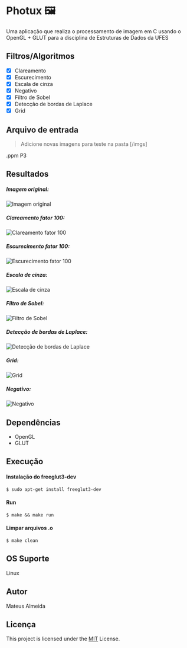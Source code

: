 # Photux 🖼️

Uma aplicação que realiza o processamento de imagem em C usando o OpenGL + GLUT para a disciplina de Estruturas de Dados da UFES

## Filtros/Algoritmos

- [x] Clareamento
- [x] Escurecimento
- [x] Escala de cinza
- [x] Negativo
- [x] Filtro de Sobel
- [x] Detecção de bordas de Laplace
- [x] Grid

## Arquivo de entrada

> Adicione novas imagens para teste na pasta [/imgs]

<img>.ppm P3

## Resultados

##### Imagem original:

![Imagem original](https://imgur.com/Wt5IYOw.png)

##### Clareamento fator 100:
![Clareamento fator 100](https://imgur.com/uKHZz5T.png)

##### Escurecimento fator 100:
![Escurecimento fator 100](https://imgur.com/zeyVfag.png)

##### Escala de cinza:
![Escala de cinza](https://imgur.com/mDzxAdl.png)

##### Filtro de Sobel:
![Filtro de Sobel](https://imgur.com/zJEpvVW.png)

##### Detecção de bordas de Laplace:
![Detecção de bordas de Laplace](https://imgur.com/2TMpP5B.png)

##### Grid:
![Grid](https://imgur.com/ZiNx200.png)

##### Negativo:
![Negativo](https://imgur.com/b1cGrXU.png)


## Dependências

 - OpenGL
 - GLUT

## Execução

#### Instalação do freeglut3-dev

```$ sudo apt-get install freeglut3-dev```

#### Run

```$ make && make run```

#### Limpar arquivos .o
 
```$ make clean```

## OS Suporte

Linux

## Autor

Mateus Almeida

## Licença

This project is licensed under the [MIT](https://github.com/imsouza/photux/blob/main/LICENSE) License.
